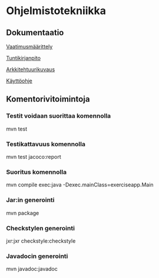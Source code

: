 # Ohjelmistotekniikka
## Dokumentaatio
[Vaatimusmäärittely](https://github.com/tvaskisalo/ot-harjoitustyo/blob/master/dokumentaatio/vaatimusmaarittely.md)

[Tuntikirjanpito](https://github.com/tvaskisalo/ot-harjoitustyo/blob/master/dokumentaatio/tuntikirjanpito.md)

[Arkkitehtuurikuvaus](https://github.com/tvaskisalo/ot-harjoitustyo/blob/master/dokumentaatio/vaatimusmaarittely.md)

[Käyttöohje](https://github.com/tvaskisalo/ot-harjoitustyo/blob/master/dokumentaatio/kayttoohje.md)

## Komentorivitoimintoja

### Testit voidaan suorittaa komennolla 

mvn test

### Testikattavuus komennolla

mvn test jacoco:report

### Suoritus komennolla

mvn compile exec:java -Dexec.mainClass=exerciseapp.Main

### Jar:in generointi

mvn package

### Checkstylen generointi

jxr:jxr checkstyle:checkstyle

### Javadocin generointi

mvn javadoc:javadoc
